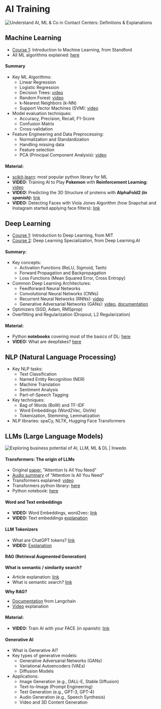 # AI Training

![Understand AI, ML & Co in Contact Centers: Definitions & Explanations](https://lh7-us.googleusercontent.com/LzEWC6dsAER9egKvQWBSQ9Sr0ig2iAwpYcrq6XNOsmjAHp0K0X5_r9wgJOrwJTnH9squ5lPXTsia45ajT450JIBEKPmzAYw9Hk-wbyXiJXRlOqu9NfHimBW_AILVWQpO-_we1p4p3GaDbep07IS_-To)

## Machine Learning

* [Course 1](https://www.coursera.org/learn/machine-learning/lecture/iYR2y/welcome-to-machine-learning): Introduction to Machine Learning, from Standford
* All ML algorithms explained: [here](https://scikit-learn.org/stable/supervised_learning.html)

#### Summary

- Key ML Algorithms:
  - Linear Regression
  - Logistic Regression
  - Decision Trees: [video](https://www.youtube.com/watch?v=ZVR2Way4nwQ)
  - Random Forest: [video](https://www.youtube.com/watch?v=v6VJ2RO66Ag&t=192s)
  - k-Nearest Neighbors (k-NN)
  - Support Vector Machines (SVM): [video](https://www.youtube.com/watch?v=_YPScrckx28)
- Model evaluation techniques:
  - Accuracy, Precision, Recall, F1-Score
  - Confusion Matrix
  - Cross-validation
- Feature Engineering and Data Preprocessing:
  - Normalization and Standardization
  - Handling missing data
  - Feature selection
  - PCA (Principal Component Analysis): [video](https://www.youtube.com/watch?v=HMOI_lkzW08)

#### Material:

* [scikit-learn](https://scikit-learn.org/stable/): most popular python library for ML
* **VIDEO:** Training AI to Play **Pokemon** with **Reinforcement Learning**: [video](https://www.youtube.com/watch?v=DcYLT37ImBY)
* **VIDEO:** Predicting the 3D Structure of proteins with **AlphaFold2 *(in spanish)*:** [link](https://www.youtube.com/watch?v=Uz7ucmqjZ08)
* **VIDEO:** Detecting Faces with Viola Jones Algorithm (how Snapchat and Instagram started applying face filters): [link](https://www.youtube.com/watch?v=uEJ71VlUmMQ)

## Deep Learning

* [Course 1](http://introtodeeplearning.com/): Introduction to Deep Learning, from MIT
* [Course 2](https://www.coursera.org/specializations/deep-learning): Deep Learning Specialization, from Deep Learning.AI

#### Summary:

- Key concepts:
  - Activation Functions (ReLU, Sigmoid, Tanh)
  - Forward Propagation and Backpropagation
  - Loss Functions (Mean Squared Error, Cross Entropy)
- Common Deep Learning Architectures:
  - Feedforward Neural Networks
  - Convolutional Neural Networks (CNNs)
  - Recurrent Neural Networks (RNNs): [video](https://www.youtube.com/watch?v=AsNTP8Kwu80)
  - Generative Adversarial Networks (GANs): [video](https://www.youtube.com/watch?v=_qB4B6ttXk8), [documentation](https://www.geeksforgeeks.org/generative-adversarial-network-gan/)
- Optimizers (SGD, Adam, RMSprop)
- Overfitting and Regularization (Dropout, L2 Regularization)

#### Material:

* Python **notebooks** covering most of the basics of DL: [here](DeepLearning)
* **VIDEO:** What are deepfakes? [here](https://www.youtube.com/watch?v=pkF3m5wVUYI)

## NLP (Natural Language Processing)

- Key NLP tasks:
  - Text Classification
  - Named Entity Recognition (NER)
  - Machine Translation
  - Sentiment Analysis
  - Part-of-Speech Tagging
- Key techniques:
  - Bag of Words (BoW) and TF-IDF
  - Word Embeddings (Word2Vec, GloVe)
  - Tokenization, Stemming, Lemmatization
- NLP libraries: spaCy, NLTK, Hugging Face Transformers

## LLMs (Large Language Models)

![Exploring business potential of AI, LLM, ML & DL | Inwedo](https://inwedo.com/app/uploads/2023/08/llm-explained-1024x550.png)

#### **Transformers:** The origin of LLMs

* Original [paper](https://arxiv.org/abs/1706.03762), "Attention Is All You Need"
* [Audio summary](https://illuminate.google.com/home?pli=1&play=SKUdNc_PPLL8) of "Attention Is All You Need"
* Transformers explained: [video](https://www.youtube.com/watch?v=SZorAJ4I-sA)
* Transformers python library: [here](https://pypi.org/project/transformers/)
* Python notebook: [here](DeepLearning/11_lab_transformer_todo.ipynb)

#### Word and Text embeddings

* **VIDEO:** Word Embeddings, word2vec: [link](https://www.youtube.com/watch?v=R3xHRSMCG5g)
* **VIDEO:** Text embeddings [explanation](https://www.youtube.com/watch?v=OATCgQtNX2o)

#### LLM Tokenizers

* What are ChatGPT tokens? [link](https://www.youtube.com/watch?v=YM3dbgKnQgA)
* **VIDEO:** [Explanation](https://www.youtube.com/watch?v=hL4ZnAWSyuU)

#### RAG (Retrieval Augmented Generation)

**What is semantic / similarity search?**

* Article explanation: [link](https://medium.com/@sudhiryelikar/understanding-similarity-or-semantic-search-and-vector-databases-5f9a5ba98acb)
* What is semantic search? [link](https://cohere.com/llmu/what-is-semantic-search)

**Why RAG?**

* [Documentation](https://python.langchain.com/v0.2/docs/tutorials/rag/) from Langchain
* [Video](https://www.youtube.com/watch?v=Q7CSm-Gl0RA) explanation

#### Material:

* **VIDEO:** Train AI with your FACE (in spanish): [link](https://www.youtube.com/watch?v=rgKBjRLvjLs)

#### **Generative AI**

- What is Generative AI?
- Key types of generative models:
  - Generative Adversarial Networks (GANs)
  - Variational Autoencoders (VAEs)
  - Diffusion Models
- Applications:
  - Image Generation (e.g., DALL-E, Stable Diffusion)
  - Text-to-Image (Prompt Engineering)
  - Text Generation (e.g., GPT-3, GPT-4)
  - Audio Generation (e.g., Speech Synthesis)
  - Video and 3D Content Generation

